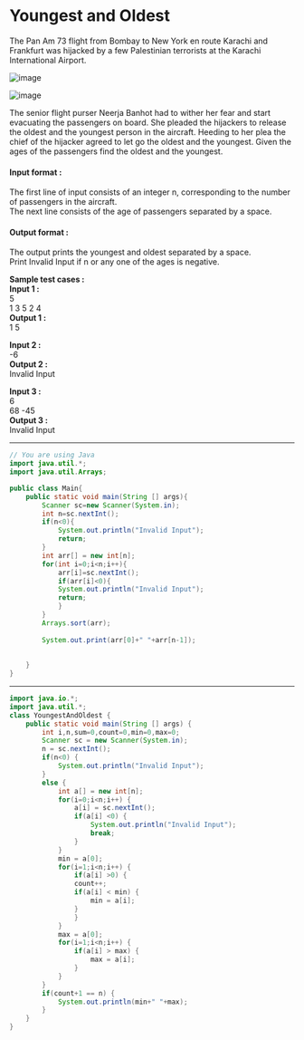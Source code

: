 # Youngest and Oldest

The Pan Am 73 flight from Bombay to New York en route Karachi and Frankfurt was hijacked by a few Palestinian terrorists at the Karachi International Airport.

![image](https://github.com/king-ronin04/Java-Learning/assets/103017387/65db1081-421a-49cb-a64d-419ab6e257c6)

![image](https://github.com/king-ronin04/Java-Learning/assets/103017387/f9ac119a-636c-4ee7-830a-c17c1902005c)

The senior flight purser Neerja Banhot had to wither her fear and start evacuating the passengers on board. She pleaded the hijackers to release the oldest and the youngest person in the aircraft. Heeding to her plea the chief of the hijacker agreed to let go the oldest and the youngest. Given the ages of the passengers find the oldest and the youngest.

#### Input format :
The first line of input consists of an integer n, corresponding to the number of passengers in the aircraft.
<br>
The next line consists of the age of passengers separated by a space.

#### Output format :
The output prints the youngest and oldest separated by a space.
<br>
Print Invalid Input if n or any one of the ages is negative.

**Sample test cases :<br>
Input 1 :<br>**
5<br>
1 3 5 2 4<br>
**Output 1 :<br>**
1 5

**Input 2 :<br>**
-6<br>
**Output 2 :<br>**
Invalid Input

**Input 3 :<br>**
6<br>
68 -45<br>
**Output 3 :<br>**
Invalid Input

--------------------------------------------------------------------------------------------------------------------------------------------------------------------

```java
// You are using Java
import java.util.*;
import java.util.Arrays;

public class Main{
    public static void main(String [] args){
        Scanner sc=new Scanner(System.in);
        int n=sc.nextInt();
        if(n<0){
            System.out.println("Invalid Input");
            return;
        }
        int arr[] = new int[n];
        for(int i=0;i<n;i++){
            arr[i]=sc.nextInt();
            if(arr[i]<0){
            System.out.println("Invalid Input");
            return;
            }
        }
        Arrays.sort(arr);
        
        System.out.print(arr[0]+" "+arr[n-1]);
        
        
    }
}
```

--------------------------------------------------------------------------------------------------------------------------------------------------------------------

```java
import java.io.*;
import java.util.*;
class YoungestAndOldest {
	public static void main(String [] args) {
		int i,n,sum=0,count=0,min=0,max=0;
		Scanner sc = new Scanner(System.in);
		n = sc.nextInt();
		if(n<0) {
			System.out.println("Invalid Input");
		}
		else {
			int a[] = new int[n];
			for(i=0;i<n;i++) {
				a[i] = sc.nextInt();
				if(a[i] <0) {
					System.out.println("Invalid Input");
					break;
				}
			}
			min = a[0];
			for(i=1;i<n;i++) {
				if(a[i] >0) {
				count++;
				if(a[i] < min) {
					min = a[i];
				}
				}
			}
			max = a[0];
			for(i=1;i<n;i++) {
				if(a[i] > max) {
					max = a[i];
				}
			}
		}
		if(count+1 == n) {
			System.out.println(min+" "+max);
		}
	}
}
```
